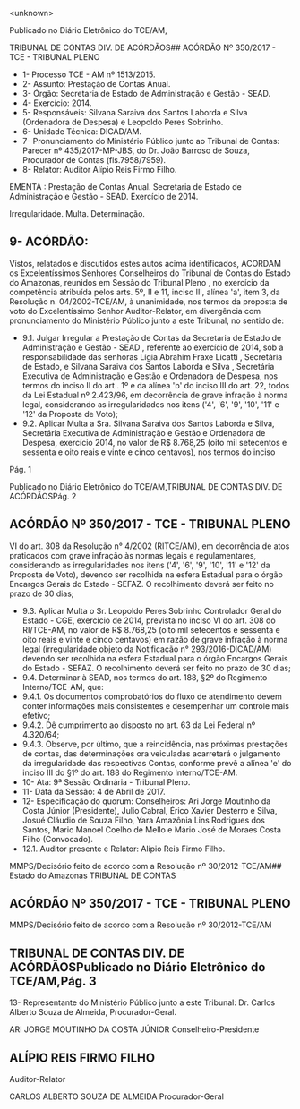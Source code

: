 &lt;unknown&gt;

Publicado  no  Diário Eletrônico do TCE/AM,

TRIBUNAL DE CONTAS DIV. DE  ACÓRDÃOS## ACÓRDÃO Nº 350/2017 - TCE - TRIBUNAL PLENO

- 1- Processo TCE - AM nº 1513/2015.
- 2- Assunto: Prestação de Contas Anual.
- 3- Órgão: Secretaria de Estado de Administração e Gestão - SEAD.
- 4- Exercício: 2014.
- 5- Responsáveis: Silvana Saraiva dos Santos Laborda e Silva (Ordenadora de Despesa) e Leopoldo Peres Sobrinho.
- 6- Unidade Técnica: DICAD/AM.
- 7- Pronunciamento  do Ministério  Público  junto  ao Tribunal  de Contas: Parecer  nº 435/2017-MP-JBS, do Dr. João Barroso de Souza, Procurador de Contas (fls.7958/7959).
- 8- Relator: Auditor Alípio Reis Firmo Filho.

EMENTA :  Prestação  de  Contas  Anual.  Secretaria de  Estado  de  Administração  e  Gestão  -  SEAD. Exercício de 2014.

Irregularidade. Multa. Determinação.

## 9- ACÓRDÃO:

Vistos, relatados e discutidos estes autos acima identificados, ACORDAM os Excelentíssimos Senhores Conselheiros do Tribunal de Contas do Estado do Amazonas, reunidos em Sessão do Tribunal Pleno , no exercício da competência atribuída pelos arts. 5º, II e 11, inciso III, alínea 'a', item 3, da Resolução n. 04/2002-TCE/AM, à unanimidade, nos termos da proposta de voto do Excelentíssimo  Senhor Auditor-Relator, em divergência com pronunciamento do Ministério Público junto a este Tribunal, no sentido de:

- 9.1. Julgar Irregular a  Prestação de Contas da Secretaria de Estado de Administração e Gestão - SEAD , referente ao exercício de 2014, sob a responsabilidade das senhoras Lígia Abrahim  Fraxe Licatti , Secretária  de  Estado,  e Silvana  Saraiva  dos  Santos  Laborda  e Silva , Secretária  Executiva  de  Administração  e  Gestão  e Ordenadora de Despesa, nos termos do inciso II do art . 1º e da alínea 'b' do inciso III  do  art.  22,  todos  da  Lei  Estadual  nº  2.423/96,  em  decorrência  de grave infração à norma legal, considerando as irregularidades nos itens ('4', '6', '9', '10', '11' e '12' da Proposta de Voto);
- 9.2. Aplicar  Multa a Sra. Silvana  Saraiva  dos  Santos  Laborda e  Silva, Secretária  Executiva  de  Administração  e  Gestão  e  Ordenadora  de Despesa, exercício 2014, no valor de R$ 8.768,25 (oito mil setecentos e sessenta e oito reais e vinte e cinco centavos), nos termos do inciso

Pág. 1

Publicado  no  Diário Eletrônico do TCE/AM,TRIBUNAL DE CONTAS DIV. DE  ACÓRDÃOSPág. 2

## ACÓRDÃO Nº 350/2017 - TCE - TRIBUNAL PLENO

VI do art. 308 da Resolução n° 4/2002 (RITCE/AM), em decorrência de atos praticados com grave infração às normas legais e regulamentares, considerando as irregularidades nos itens ('4', '6', '9', '10', '11' e '12' da Proposta de Voto), devendo ser recolhida na esfera Estadual para o órgão Encargos Gerais do Estado - SEFAZ. O recolhimento deverá ser feito no prazo de 30 dias;

- 9.3. Aplicar  Multa o Sr. Leopoldo  Peres  Sobrinho Controlador  Geral  do Estado - CGE, exercício de 2014, prevista no inciso VI do art. 308 do RI/TCE-AM, no valor de R$ 8.768,25 (oito mil setecentos e sessenta e oito reais e vinte e cinco centavos) em razão de grave infração à norma legal (irregularidade  objeto  da Notificação  n°  293/2016-DICAD/AM) devendo ser  recolhida na esfera Estadual para o órgão  Encargos Gerais do Estado - SEFAZ. O recolhimento deverá ser feito no prazo de 30 dias;
- 9.4. Determinar à SEAD, nos termos do art. 188, §2º do Regimento Interno/TCE-AM, que:
- 9.4.1. Os documentos comprobatórios do fluxo de atendimento devem conter informações mais consistentes e desempenhar um controle mais efetivo;
- 9.4.2. Dê cumprimento ao disposto no art. 63 da Lei Federal nº 4.320/64;
- 9.4.3. Observe,  por  último,  que  a  reincidência,  nas  próximas prestações de contas, das determinações ora veiculadas acarretará o julgamento da irregularidade das respectivas Contas, conforme prevê a alínea 'e' do inciso III do §1º do art. 188 do Regimento Interno/TCE-AM.
- 10-  Ata: 9ª Sessão Ordinária - Tribunal Pleno.
- 11-  Data da Sessão: 4 de Abril de 2017.
- 12-  Especificação  do  quorum: Conselheiros: Ari Jorge  Moutinho  da  Costa  Júnior (Presidente),  Julio  Cabral,  Érico  Xavier  Desterro  e  Silva,  Josué  Cláudio  de  Souza Filho,  Yara Amazônia Lins Rodrigues dos Santos, Mario  Manoel Coelho de  Mello e Mário José de Moraes Costa Filho (Convocado).
- 12.1. Auditor presente e Relator: Alípio Reis Firmo Filho.

MMPS/Decisório feito de acordo com a Resolução nº 30/2012-TCE/AM## Estado do Amazonas TRIBUNAL DE CONTAS

## ACÓRDÃO Nº 350/2017 - TCE - TRIBUNAL PLENO

MMPS/Decisório feito de acordo com a Resolução nº 30/2012-TCE/AM

## TRIBUNAL DE CONTAS DIV. DE  ACÓRDÃOSPublicado  no  Diário Eletrônico do TCE/AM,Pág. 3

13-  Representante  do  Ministério  Público  junto  a  este Tribunal: Dr. Carlos  Alberto Souza de Almeida, Procurador-Geral.

ARI JORGE MOUTINHO DA COSTA JÚNIOR Conselheiro-Presidente

## ALÍPIO REIS FIRMO FILHO

Auditor-Relator

CARLOS ALBERTO SOUZA DE ALMEIDA Procurador-Geral